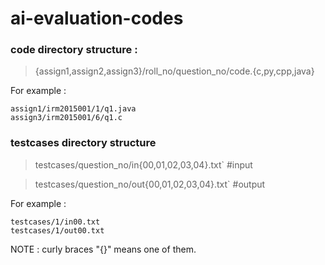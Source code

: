 # ai-evaluation-codes

### code directory structure :

> {assign1,assign2,assign3}/roll_no/question_no/code.{c,py,cpp,java}

For example :
```
assign1/irm2015001/1/q1.java
assign3/irm2015001/6/q1.c
```

### testcases directory structure

>testcases/question_no/in{00,01,02,03,04}.txt`         #input

>testcases/question_no/out{00,01,02,03,04}.txt`        #output

For example :
```
testcases/1/in00.txt
testcases/1/out00.txt
```

NOTE : curly braces "{}" means one of them.
